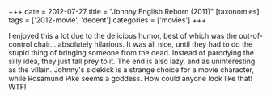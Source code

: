 +++
date = 2012-07-27
title = "Johnny English Reborn (2011)"
[taxonomies]
tags = ['2012-movie', 'decent']
categories = ['movies']
+++

I enjoyed this a lot due to the delicious humor, best of which was the
out-of-control chair... absolutely hilarious. It was all nice, until
they had to do the stupid thing of bringing someone from the dead.
Instead of parodying the silly idea, they just fall prey to it. The end
is also lazy, and as uninteresting as the villain. Johnny's sidekick is
a strange choice for a movie character, while Rosamund Pike seems a
goddess. How could anyone look like that! WTF!
